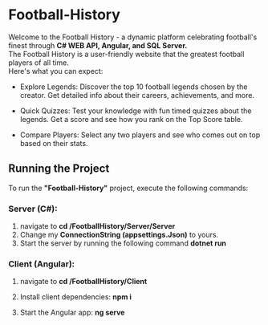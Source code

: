 # Football-History

Welcome to the Football History - a dynamic platform celebrating football's finest through **C# WEB API, Angular, and SQL Server.**\
The Football History is a user-friendly website that the greatest football players of all time.\
Here's what you can expect:

* Explore Legends: Discover the top 10 football legends chosen by the creator. Get detailed info about their careers, achievements, and more.

* Quick Quizzes: Test your knowledge with fun timed quizzes about the legends. Get a score and see how you rank on the Top Score table.

* Compare Players: Select any two players and see who comes out on top based on their stats.

## Running the Project

To run the **"Football-History"** project, execute the following commands:

### Server (C#):

1. navigate to **cd /FootballHistory/Server/Server**
2. Change my **ConnectionString (appsettings.Json)** to yours.
3. Start the server by running the following command **dotnet run**
   
### Client (Angular):

1. navigate to **cd /FootballHistory/Client**

2. Install client dependencies: **npm i**
   
3. Start the Angular app: **ng serve**
